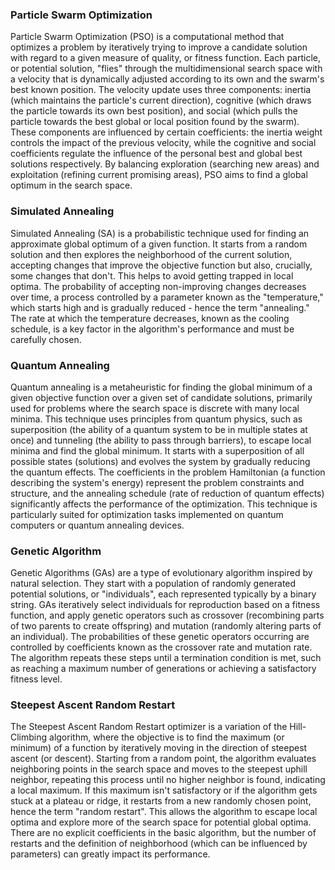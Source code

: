 ### Particle Swarm Optimization
Particle Swarm Optimization (PSO) is a computational method that optimizes a problem by iteratively trying to improve a candidate solution with regard to a given measure of quality, or fitness function. Each particle, or potential solution, "flies" through the multidimensional search space with a velocity that is dynamically adjusted according to its own and the swarm's best known position. The velocity update uses three components: inertia (which maintains the particle's current direction), cognitive (which draws the particle towards its own best position), and social (which pulls the particle towards the best global or local position found by the swarm). These components are influenced by certain coefficients: the inertia weight controls the impact of the previous velocity, while the cognitive and social coefficients regulate the influence of the personal best and global best solutions respectively. By balancing exploration (searching new areas) and exploitation (refining current promising areas), PSO aims to find a global optimum in the search space.

### Simulated Annealing
Simulated Annealing (SA) is a probabilistic technique used for finding an approximate global optimum of a given function. It starts from a random solution and then explores the neighborhood of the current solution, accepting changes that improve the objective function but also, crucially, some changes that don't. This helps to avoid getting trapped in local optima. The probability of accepting non-improving changes decreases over time, a process controlled by a parameter known as the "temperature," which starts high and is gradually reduced - hence the term "annealing." The rate at which the temperature decreases, known as the cooling schedule, is a key factor in the algorithm's performance and must be carefully chosen.

### Quantum Annealing
Quantum annealing is a metaheuristic for finding the global minimum of a given objective function over a given set of candidate solutions, primarily used for problems where the search space is discrete with many local minima. This technique uses principles from quantum physics, such as superposition (the ability of a quantum system to be in multiple states at once) and tunneling (the ability to pass through barriers), to escape local minima and find the global minimum. It starts with a superposition of all possible states (solutions) and evolves the system by gradually reducing the quantum effects. The coefficients in the problem Hamiltonian (a function describing the system's energy) represent the problem constraints and structure, and the annealing schedule (rate of reduction of quantum effects) significantly affects the performance of the optimization. This technique is particularly suited for optimization tasks implemented on quantum computers or quantum annealing devices.

### Genetic Algorithm
Genetic Algorithms (GAs) are a type of evolutionary algorithm inspired by natural selection. They start with a population of randomly generated potential solutions, or "individuals", each represented typically by a binary string. GAs iteratively select individuals for reproduction based on a fitness function, and apply genetic operators such as crossover (recombining parts of two parents to create offspring) and mutation (randomly altering parts of an individual). The probabilities of these genetic operators occurring are controlled by coefficients known as the crossover rate and mutation rate. The algorithm repeats these steps until a termination condition is met, such as reaching a maximum number of generations or achieving a satisfactory fitness level.

### Steepest Ascent Random Restart
The Steepest Ascent Random Restart optimizer is a variation of the Hill-Climbing algorithm, where the objective is to find the maximum (or minimum) of a function by iteratively moving in the direction of steepest ascent (or descent). Starting from a random point, the algorithm evaluates neighboring points in the search space and moves to the steepest uphill neighbor, repeating this process until no higher neighbor is found, indicating a local maximum. If this maximum isn't satisfactory or if the algorithm gets stuck at a plateau or ridge, it restarts from a new randomly chosen point, hence the term "random restart". This allows the algorithm to escape local optima and explore more of the search space for potential global optima. There are no explicit coefficients in the basic algorithm, but the number of restarts and the definition of neighborhood (which can be influenced by parameters) can greatly impact its performance.
